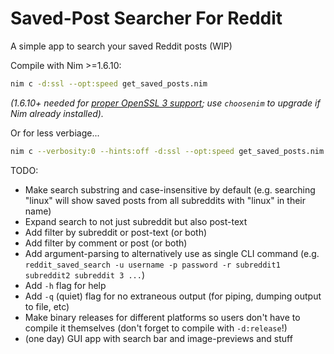 # Saved-Post Searcher For Reddit
A simple app to search your saved Reddit posts (WIP)

Compile with Nim >=1.6.10:
```sh
nim c -d:ssl --opt:speed get_saved_posts.nim
```
_(1.6.10+ needed for [proper OpenSSL 3 support](https://www.mail-archive.com/nim-general@lists.nim-lang.org/msg22302.html); use `choosenim` to upgrade if Nim already installed)._

Or for less verbiage...

```sh
nim c --verbosity:0 --hints:off -d:ssl --opt:speed get_saved_posts.nim
```

TODO:
- Make search substring and case-insensitive by default (e.g. searching "linux" will show saved posts from all subreddits with "linux" in their name)
- Expand search to not just subreddit but also post-text
- Add filter by subreddit or post-text (or both)
- Add filter by comment or post (or both)
- Add argument-parsing to alternatively use as single CLI command (e.g. `reddit_saved_search -u username -p password -r subreddit1 subreddit2 subreddit 3 ...`)
- Add `-h` flag for help
- Add `-q` (quiet) flag for no extraneous output (for piping, dumping output to file, etc)
- Make binary releases for different platforms so users don't have to compile it themselves (don't forget to compile with `-d:release`!)
- (one day) GUI app with search bar and image-previews and stuff
